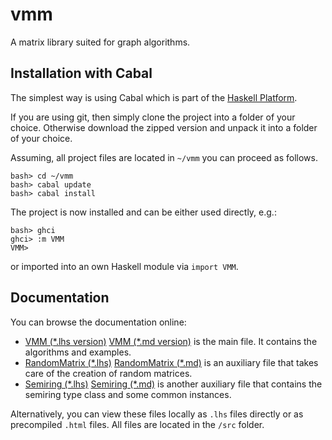 vmm
===

A matrix library suited for graph algorithms.

Installation with Cabal
-----------------------

The simplest way is using Cabal which is part of the
[Haskell Platform](http://www.haskell.org/platform/).

If you are using git, then simply clone the project into a folder of your choice.
Otherwise download the zipped version and unpack it into a folder of your choice.

Assuming, all project files are located in `~/vmm` you can proceed as follows.

~~~{.sh}
bash> cd ~/vmm
bash> cabal update
bash> cabal install
~~~

The project is now installed and can be either used directly, e.g.:

~~~{.sh}
bash> ghci
ghci> :m VMM
VMM>
~~~

or imported into an own Haskell module via `import VMM`.

Documentation
-------------

You can browse the documentation online:

* [VMM (*.lhs version)](./src/VMM.lhs) [VMM (*.md version)](./src/VMM.md)
  is the main file. It contains the algorithms and examples.
* [RandomMatrix (*.lhs)](./src/RandomMatrix.lhs) [RandomMatrix (*.md)](./src/RandomMatrix.md)
  is an auxiliary file that takes care of the creation of random matrices.
* [Semiring (*.lhs)](./src/Semiring.lhs) [Semiring (*.md)](./src/Semiring.md)
  is another auxiliary file that contains the semiring type class and some common instances.

Alternatively, you can view these files locally as `.lhs` files directly or as precompiled
`.html` files. All files are located in the `/src` folder.
